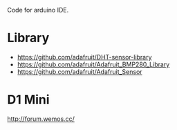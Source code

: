 Code for arduino IDE.

# Library
* https://github.com/adafruit/DHT-sensor-library
* https://github.com/adafruit/Adafruit_BMP280_Library 
* https://github.com/adafruit/Adafruit_Sensor

# D1 Mini
http://forum.wemos.cc/
